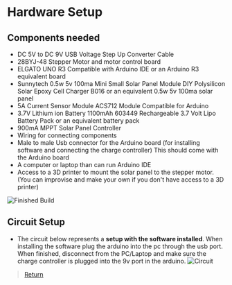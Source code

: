 
# Hardware Setup

## Components needed
- DC 5V to DC 9V USB Voltage Step Up Converter Cable 
- 28BYJ-48 Stepper Motor and motor control board
- ELGATO UNO R3 Compatible with Arduino IDE or an Arduino R3 equivalent board
- Sunnytech 0.5w 5v 100ma Mini Small Solar Panel Module DIY Polysilicon Solar Epoxy Cell Charger B016 or an equivalent 0.5w 5v 100ma solar panel
- 5A Current Sensor Module ACS712 Module Compatible for Arduino
- 3.7V Lithium ion Battery 1100mAh 603449 Rechargeable 3.7 Volt Lipo Battery Pack or an equivalent battery pack
- 900mA MPPT Solar Panel Controller
- Wiring for connecting components
- Male to male Usb connector for the Arduino board (for installing software and connecting the charge controller) This should come with the Arduino board
- A computer or laptop than can run Arduino IDE
- Access to a 3D printer to mount the solar panel to the stepper motor. (You can improvise and make your own if you don't have access to a 3D printer)

![Finished Build](https://github.com/cabledc/Senior-Design-Solar-Maximum/blob/main/Design/Final_ProtoType.jpg?raw=true)



 
## Circuit Setup
- The circuit below represents a **setup with the software installed**. When installing the software plug the arduino into the pc through the usb port. When finished, disconnect from the PC/Laptop and make sure the charge controller is plugged into the 9v port in the arduino.
![Circuit](https://github.com/cabledc/Senior-Design-Solar-Maximum/blob/main/Design/Circuits/Updated/Final%20Diagram/Final_Pic.PNG?raw=true)



>[Return](https://github.com/cabledc/Senior-Design-Solar-Maximum/tree/main?tab=readme-ov-file#user-documentation)
